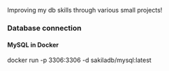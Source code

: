 Improving my db skills through various small projects!

### Database connection
#### MySQL in Docker
docker run -p 3306:3306 -d sakiladb/mysql:latest